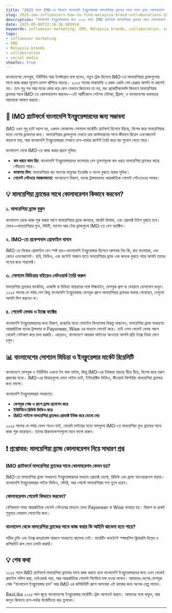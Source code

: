 ```yaml
---
title: "2025 সালে IMO-তে কিভাবে বাংলাদেশি ইনফ্লুয়েন্সাররা মালয়েশিয়ার ব্র্যান্ডের সাথে সফল ব্র্যান্ড কোলাবরেশন করবে"
slug: 2025-imo-influencers-how-to-find-malaysia-brand-collaborations-2025-05-08
description: "বাংলাদেশি ইনফ্লুয়েন্সারদের জন্য ২০২৫ সালে IMO প্ল্যাটফর্মে মালয়েশিয়ার ব্র্যান্ডের সাথে কোলাবরেশন করার প্র্যাকটিক্যাল গাইড। সোশ্যাল মিডিয়া মার্কেটিং, পেমেন্ট মেথড, এবং স্থানীয় মার্কেট রিয়েলিটি নিয়ে সরাসরি টিপস।"
date: 2025-05-08T22:16:36.983914
keywords: influencer marketing, IMO, Malaysia brands, collaboration, social media
tags:
- influencer marketing
- IMO
- Malaysia brands
- collaboration
- social media
showToc: true
---
```


বাংলাদেশের ফেসবুক, ইউটিউব আর ইনস্টাগ্রাম ব্যস্ত হলেও, নতুন ট্রেন্ড হিসেবে IMO-তে মালয়েশিয়ার ব্র্যান্ডগুলোর সাথে কাজ করার সুযোগ ক্রমশ ঝাঁপিয়ে বাড়ছে। ২০২৫ সালের মাঝামাঝি এ রকম একটা গেম চেঞ্জার আপনি না ধরলেই নয়। তবে শুধু শখ আর মনের জোর ধরে কেস যেভাবে জিতবেন তা নয়, বরং প্র্যাকটিক্যাললি কিভাবে মালয়েশিয়ার ব্র্যান্ডের সাথে IMO-তে কোলাবরেশন করবেন—এই আর্টিকেলে সেইসব টোটকা, ট্রিকস, ও বাংলাদেশের বাস্তবতার আলোকে আলাপ করবো।

## 📢 IMO প্ল্যাটফর্মে বাংলাদেশি ইনফ্লুয়েন্সারদের জন্য সম্ভাবনা

IMO এখন শুধু চ্যাট অ্যাপ নয়, একদম ফোকাসড সোশ্যাল মার্কেটিং প্ল্যাটফর্ম হিসেবে উঠছে, বিশেষ করে মালয়েশিয়ার মতো দেশের ব্র্যান্ডদের জন্য। মালয়েশিয়ার ব্র্যান্ডগুলো দেখতে চায় কাস্টমারদের সাথে কীভাবে রিয়েল এনগেজমেন্ট বাড়ানো যায়, আর বাংলাদেশি ইনফ্লুয়েন্সাররা সেখানে ক্রস-বার্ডার কন্টেন্ট তৈরি করে বড় সুযোগ পেতে পারে।

বাংলাদেশ থেকে IMO-তে কাজ করার প্রধান সুবিধা:

- **কম খরচে ভাল রিচ**: বাংলাদেশি ইনফ্লুয়েন্সারদের ফলোয়ার বেস তুলনামূলক কম খরচে মালয়েশিয়া ব্র্যান্ডের কাছে পৌঁছাতে পারে।  
- **ভাষাগত মিল**: মালয়েশিয়ার বড় অংশের মানুষের ইংরেজি ও বাংলা বুঝতে পারার সুবিধা।  
- **পেমেন্ট গেটওয়ে সহজলভ্যতা**: বাংলাদেশে বিকাশ, ব্যাংক ট্রান্সফারসহ আন্তর্জাতিক পেমেন্ট গেটওয়েওর সমন্বয়।  

## 💡 মালয়েশিয়া ব্র্যান্ডের সাথে কোলাবরেশন কিভাবে করবেন?

### ১. মালয়েশিয়া ব্র্যান্ড বুঝুন

বাংলাদেশ থেকে কাজ শুরু করার আগে মালয়েশিয়ার ব্র্যান্ড কালচার, মার্কেট ডিমান্ড, এবং প্রোডাক্ট টাইপ বুঝতে হবে। যেমন—মালয়েশিয়ার ফুড, বিউটি, ফ্যাশন আর টেক ব্র্যান্ডগুলো IMO-তে বেশ অ্যাক্টিভ।

### ২. IMO-তে প্রফেশনাল প্রোফাইল বানান

IMO-তে নিজের প্রোফাইল যেন স্পষ্ট হয়—বাংলাদেশি ইনফ্লুয়েন্সার হিসেবে আপনার নিচ কি, কত ফলোয়ার, এবং কেমন এনগেজমেন্ট। ছবি, ভিডিও, এবং কন্টেন্ট সাজান যাতে মালয়েশিয়ার ব্র্যান্ড এক ঝলকে বুঝতে পারে আপনি তাদের পণ্যের জন্য পারফেক্ট।

### ৩. সোশ্যাল মিডিয়ার বাইরেও নেটওয়ার্ক তৈরি করুন

মালয়েশিয়া ব্র্যান্ডের মার্কেটার, এজেন্সি বা মিডিয়া বায়ারদের সঙ্গে লিঙ্কডইন, ফেসবুক গ্রুপ বা ফোরামে যোগাযোগ রাখুন। ২০২৫ সালের মে পর্যন্ত বেশ কিছু বাংলাদেশি ইনফ্লুয়েন্সার ফেসবুক গ্রুপে মালয়েশিয়ার ব্র্যান্ডের অফার পেয়েছেন, যেগুলো আপনি মিস করবেন না।

### ৪. পেমেন্ট মেথড ও ট্যাক্স ফ্যাক্টর

বাংলাদেশি ইনফ্লুয়েন্সারদের জন্য বিকাশ, রকেটের মতো মোবাইল ফিন্যান্সের বিকল্প থাকলেও, মালয়েশিয়া ব্র্যান্ড সাধারণত আন্তর্জাতিক ব্যাংক ট্রান্সফার বা Payoneer, Wise এর মাধ্যমে পেমেন্ট করে। তাই এসব পেমেন্ট মেথড আগে থেকেই সেটআপ করে রাখা জরুরি। এছাড়াও, বাংলাদেশে আয়কর আইনের আওতায় আপনি প্রতি ট্যাক্স নিয়ম মেনে চলুন।

## 📊 বাংলাদেশের সোশ্যাল মিডিয়া ও ইনফ্লুয়েন্সার মার্কেট রিয়েলিটি

বাংলাদেশে ফেসবুক ও ইউটিউব এখনো টপ অফ মাইন্ড, কিন্তু IMO-এর ইউজার বাড়ছে ধীরে ধীরে, বিশেষ করে তরুণ প্রজন্মের মধ্যে। IMO-এর ফিচারগুলো যেমন লাইভ চ্যাট, ইন্টারেক্টিভ ভিডিও, কীওয়ার্ড ফিল্টারিং মালয়েশিয়া ব্র্যান্ডের জন্য ভালো।

বাংলাদেশি ইনফ্লুয়েন্সাররা সাধারণত:

- **ফেসবুক পেজ ও গ্রুপে ব্র্যান্ড প্রমোশন করে**  
- **ইউটিউবে রিভিউ ভিডিও করে**  
- **IMO লাইভে মালয়েশিয়া ব্র্যান্ডের প্রোডাক্ট ইউজ করে ডেমো দেয়**  

২০২৫ সালের মে পর্যন্ত যেমন শাওন ভাই, মেহেদি ভাইয়ের মতো নামগুলো IMO-তে মালয়েশিয়া ফুড ব্র্যান্ডের সাথে কাজ শুরু করেছেন। তাদের রিকমেন্ডেশনগুলো মানে ফলো করুন।

## ❗ প্রশ্নোত্তর: মালয়েশিয়া ব্র্যান্ড কোলাবরেশন নিয়ে সাধারণ প্রশ্ন  

### IMO প্ল্যাটফর্মে মালয়েশিয়া ব্র্যান্ডের সাথে কোলাবরেশন কেমন হয়?

IMO-তে মালয়েশিয়া ব্র্যান্ড সাধারণত ইনফ্লুয়েন্সারদের মাধ্যমে প্রোডাক্ট ডেমো, রিভিউ এবং ব্র্যান্ড অ্যাওয়ারনেস বাড়ায়। বাংলাদেশি ইনফ্লুয়েন্সাররা লাইভ ভিডিও, স্টোরি, আর পোস্টে মালয়েশিয়ার পণ্য তুলে ধরেন।

### কোলাবরেশন পেমেন্ট কিভাবে করবেন?

বেশিরভাগ সময় আন্তর্জাতিক পেমেন্ট গেটওয়ের মাধ্যমে যেমন Payoneer বা Wise ব্যবহার হয়। বিকাশ বা রকেট শুধুমাত্র লোকাল পেমেন্টের জন্য।  
 
### বাংলাদেশ থেকে মালয়েশিয়া ব্র্যান্ডের সাথে কাজ করার কি আইনি ঝামেলা হতে পারে?

সঠিক চুক্তি এবং ট্যাক্স কমপ্লায়েন্স থাকলে সাধারণত ঝামেলা নেই। মার্কেটিং কনটেন্টে স্পন্সরশিপ ক্লিয়ারলি উল্লেখ ও কপিরাইট রুল মেনে চলাটা জরুরি।

## 💡 শেষ কথা

২০২৫ সালে IMO প্ল্যাটফর্মে মালয়েশিয়া ব্র্যান্ডের সাথে কাজ করতে হলে বাংলাদেশি ইনফ্লুয়েন্সারদের জন্য এখন থেকেই প্রফাইল পলিশ করা, নেটওয়ার্ক গড়া, আর আন্তর্জাতিক পেমেন্ট সিস্টেমে দক্ষ হওয়া লাগবে। আমাদের দেশের ফেসবুক পেজ “বাংলাদেশ ইনফ্লুয়েন্সার হাব” আর IMO এর কমিউনিটি গ্রুপে আপনারা এই কাজের জন্য অনেক হেল্প পাবেন।

BaoLiba ২০২৫ সাল জুড়ে বাংলাদেশের ইনফ্লুয়েন্সার মার্কেটিং ট্রেন্ড আপডেট করবে। আমাদের সঙ্গে থাকুন, আর জানুন কিভাবে ক্রস-বর্ডার মার্কেটিংয়ে ঝড় তুলবেন।

---